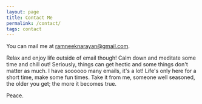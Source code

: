 ```yaml
---
layout: page
title: Contact Me
permalink: /contact/
tags: contact
---
```



You can mail me at <a href="mailto:{{ site.email }}">ramneeknarayan@gmail.com</a>.

Relax and enjoy life outside of email though! Calm down and meditate some time and chill out! Seriously, things can get hectic and some things don't matter as much. I have soooooo many emails, it's a lot! Life's only here for a short time, make some fun times. Take it from me, someone well seasoned, the older you get; the more it becomes true.

Peace.
